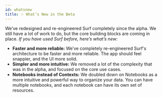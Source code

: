 ```yaml
---
id: whatsnew
title: ✨ What’s New in the Beta
---
```


We’ve redesigned and re-engineered Surf completely since the alpha. We still have a lot of work to do, but the core building blocks are coming in place. _If you have used Surf before, here’s what’s new:_

- **Faster and more reliable:** We’ve completely re-engineered Surf's architecture to be faster and more reliable. The app should feel snappier, and the UI more solid.
- **Simpler and more intuitive:** We removed a lot of the complexity that was in the alpha, and focused on the core use cases.
- **Notebooks instead of Contexts:** We doubled down on Notebooks as a more intuitive and powerful way to organize your data. You can have multiple notebooks, and each notebook can have its own set of resources.

<p></p>
